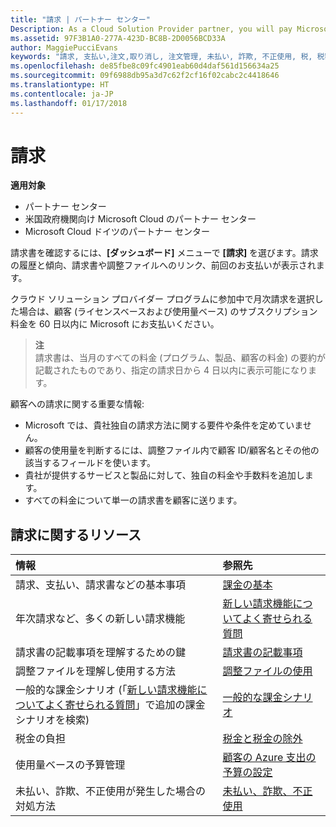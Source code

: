 ```yaml
---
title: "請求 | パートナー センター"
Description: As a Cloud Solution Provider partner, you will pay Microsoft 60 days in arrears for the license-based and usage-based subscriptions of your customers.
ms.assetid: 97F3B1A0-277A-423D-BC8B-2D0056BCD33A
author: MaggiePucciEvans
keywords: "請求, 支払い,注文,取り消し, 注文管理, 未払い, 詐欺, 不正使用, 税, 税額控除, 調整ファイル, 調整用のファイル"
ms.openlocfilehash: de85fbe8c09fc4901eab60d4daf561d156634a25
ms.sourcegitcommit: 09f6988db95a3d7c62f2cf16f02cabc2c4418646
ms.translationtype: HT
ms.contentlocale: ja-JP
ms.lasthandoff: 01/17/2018
---
```

# <a name="billing"></a>請求

**適用対象**

-  パートナー センター
-  米国政府機関向け Microsoft Cloud のパートナー センター
-  Microsoft Cloud ドイツのパートナー センター

請求書を確認するには、**[ダッシュボード]** メニューで **[請求]** を選びます。請求の履歴と傾向、請求書や調整ファイルへのリンク、前回のお支払いが表示されます。

クラウド ソリューション プロバイダー プログラムに参加中で月次請求を選択した場合は、顧客 (ライセンスベースおよび使用量ベース) のサブスクリプション料金を 60 日以内に Microsoft にお支払いください。

>**注**<br>
請求書は、当月のすべての料金 (プログラム、製品、顧客の料金) の要約が記載されたものであり、指定の請求日から 4 日以内に表示可能になります。

顧客への請求に関する重要な情報:

-   Microsoft では、貴社独自の請求方法に関する要件や条件を定めていません。
-   顧客の使用量を判断するには、調整ファイル内で顧客 ID/顧客名とその他の該当するフィールドを使います。
-   貴社が提供するサービスと製品に対して、独自の料金や手数料を追加します。
-   すべての料金について単一の請求書を顧客に送ります。

## <a name="billing-resources"></a>請求に関するリソース
|**情報**   |**参照先**    |
|:-----------------------------|:-----------------|
|請求、支払い、請求書などの基本事項   |[課金の基本](billing-basics.md)
|年次請求など、多くの新しい請求機能   |[新しい請求機能についてよく寄せられる質問](faq-about-new-billing-features.md)|
|請求書の記載事項を理解するための鍵   |[請求書の記載事項](read-your-bill.md)   |
|調整ファイルを理解し使用する方法   |[調整ファイルの使用](use-the-reconciliation-files.md)|
|一般的な課金シナリオ (「[新しい請求機能についてよく寄せられる質問](faq-about-new-billing-features.md)」で追加の課金シナリオを検索)|[一般的な課金シナリオ](common-billing-scenarios.md)|
|税金の負担   | [税金と税金の除外](tax-and-tax-exemptions.md)|
|使用量ベースの予算管理    |[顧客の Azure 支出の予算の設定](set-an-azure-spending-budget-for-your-customers.md)|
|未払い、詐欺、不正使用が発生した場合の対処方法   |[未払い、詐欺、不正使用](non-payment--fraud--or-misuse.md)|




















